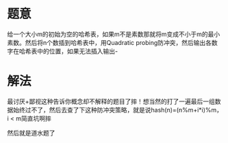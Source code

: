 # 题意
给一个大小m的初始为空的哈希表，如果m不是素数那就将m变成不小于m的最小素数。然后将n个数插到哈希表中，用Quadratic probing防冲突，然后输出各数字在哈希表中的位置，如果无法插入输出-

# 解法
最讨厌+鄙视这种告诉你概念却不解释的题目了摔！想当然的打了一遍最后一组数据始终过不了，然后去查了下这种防冲突策略，就是说hash(n)=(n%m+i*i)%m，i < m简直坑啊摔

然后就是道水题了